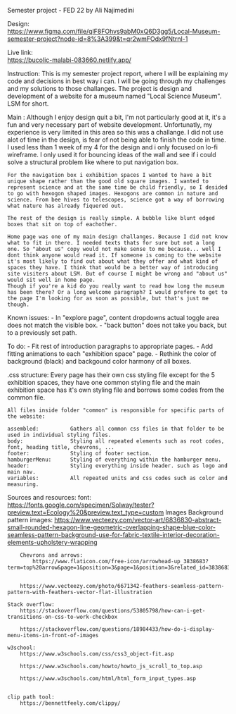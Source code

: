 
Semester project - FED 22
    by Ali Najimedini


Design:     
    https://www.figma.com/file/qlF8FOhvs9abM0xQ6D3gg5/Local-Museum-semester-project?node-id=8%3A399&t=qr2wmFOdx9fNtrnl-1


Live link:  
    https://bucolic-malabi-083660.netlify.app/

Instruction:
    This is my semester project report, where I will be explaining my code and decisions in best way i can.
    I will be going through my challenges and my solutions to those challanges.
    The project is design and development of a website for a museum named "Local Science Museum". LSM for short.


Main :
    Although I enjoy design quit a bit, I'm not particularly good at it, it's a fun and very necessary part of website development. Unfortunatly, my experience is very limited in this area so this was a challange.
    I did not use alot of time in the design, is fear of not being able to finish the code in time. I used less than 1 week of my 4 for the design and i only focused on lo-fi wireframe. I only used it for bouncing ideas of the wall and see if i could solve a structural problem like where to put navigation box.

    For the navigation box i exhibition spaces I wanted to have a bit unique shape rather than the good old square images. I wanted to represent science and at the same time be child friendly, so I desided to go with hexogon shaped images. Hexogons are common in nature and science. From bee hives to telescopes, science got a way of borrowing what nature has already fiquered out.

    The rest of the design is really simple. A bubble like blunt edged boxes that sit on top of eachother. 

    Home page was one of my main design challanges. Because I did not know what to fit in there. I needed texts thats for sure but not a long one. So "about us" copy would not make sense to me because... well I dont think anyone would read it. If someone is coming to the website it's most likely to find out about what they offer and what kind of spaces they have. I think that would be a better way of introducing site visiters about LSM. But of course I might be wrong and "about us" would sit well in home page. 
    Though if you're a kid do you really want to read how long the museum has been there? Or a long welcome paragraph? I would prefere to get to the page I'm looking for as soon as possible, but that's just me though.


Known issues:
    - In "explore page", content dropdowns actual toggle area does not match the visible box.
    - "back button" does not take you back, but to a previously set path.

To do:
    - Fit rest of introduction paragraphs to appropriate pages.
    - Add fitting animations to each "exhibition space" page.
    - Rethink the color of background (black) and backgound color harmony of all boxes.

.css structure:
    Every page has their own css styling file except for the 5 exhibition spaces, they have one common styling file and the main exhibition space has it's own styling file and borrows some codes from the common file.

    All files inside folder "common" is responsible for specific parts of the website:

    assembled:          Gathers all common css files in that folder to be used in individual styling files.
    body:               Styling all repeated elements such as root codes, font, heading title, chevrons, ...
    footer:             Styling of footer section.
    hamburgerMenu:      Styling of everything within the hamburger menu.
    header:             Styling everything inside header. such as logo and main nav. 
    variables:          All repeated units and css codes such as color and measuring.



Sources and resources:
    font: 
        https://fonts.google.com/specimen/Solway/tester?preview.text=Ecology%20&preview.text_type=custom
    Images
        Background pattern images: 
            https://www.vecteezy.com/vector-art/6836830-abstract-small-rounded-hexagon-line-geometric-overlapping-shape-blue-color-seamless-pattern-background-use-for-fabric-textile-interior-decoration-elements-upholstery-wrapping

        Chevrons and arrows:
            https://www.flaticon.com/free-icon/arrowhead-up_3838683?term=top%20arrow&page=1&position=3&page=1&position=3&related_id=3838683&origin=search


        https://www.vecteezy.com/photo/6671342-feathers-seamless-pattern-pattern-with-feathers-vector-flat-illustration

    Stack overflow:
        https://stackoverflow.com/questions/53805798/how-can-i-get-transitions-on-css-to-work-checkbox

        https://stackoverflow.com/questions/18984433/how-do-i-display-menu-items-in-front-of-images

    w3school:
        https://www.w3schools.com/css/css3_object-fit.asp

        https://www.w3schools.com/howto/howto_js_scroll_to_top.asp

        https://www.w3schools.com/html/html_form_input_types.asp


    clip path tool:
        https://bennettfeely.com/clippy/